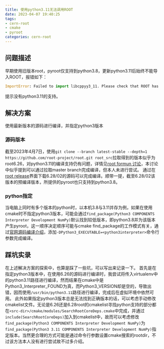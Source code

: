 ```yaml
---
title: 使用python3.11无法调用ROOT
date: 2023-04-07 19:40:25
tags:
- cern-root
- cmake
- pyroot
categories: cern-root
---
```

## 问题描述

早期使用旧版本root，pyroot仅支持到python3.8，更新python3.11后始终不能导入ROOT，报错如下：

```python
ImportError: Failed to import libcppyy3_11. Please check that ROOT has been built for Python 3.11
```

提示没有python3.11的支持。

## 解决方案

使用最新版本的源码进行编译，并指定python3版本

### 源码版本

截至2023年4月7日，使用`git clone --branch latest-stable --depth=1 https://github.com/root-project/root.git root_src`拉取得到的版本似乎为root6.26，对python3.11的编译支持仍有问题，详情见[root formun 讨论](https://root-forum.cern.ch/t/code-h-etc-have-been-moved-in-python-3-11/50895)，本讨论中似乎提到可以通过拉取master branch完成编译，但本人未进行尝试。
通过在[root release](https://root.cern/install/all_releases/)界面下载6.28/02的源码可以完成编译。顺带一提，截至6.28/02该版本的预编译版本，所提供的pyroot也只支持到python3.8。

### python指定

当电脑上同时有多个版本的python时，以本机3.8与3.11并存为例，如果在使用cmake时不指定python3版本，可能会通过`find_package(Python3 COMPONENTS Interpreter Development NumPy)`默认找到较低版本，即python3.8并为该版本产生pyroot，这一顺序决定顺序可能与cmake find_package的工作模式有关，通过[官网源码编译介绍](https://root.cern/install/build_from_source/#cmake--314)，添加`-DPython3_EXECUTABLE=<python3interpreter>`命令行参数完成编译。

## 踩坑实录

在上述解决方案的探索中，也算是踩了一些坑，可以写出来记录一下。
首先是在指定python3版本中，在使用6.26的源码进行编译时，我尝试将传入virtualenv中的python3.11路径进行编译，然而结果在cmake中是Python3_Interpreter_FOUND为真，而Python3_VERSION却是空的，导致出错，因而使用`/usr/bin/python3.11`路径进行编译，完成后在虚拟环境中依然可用。
此外如果指定python3版本总是无法找到正确版本的话，可以考虑手动修改cmakelist文件。无论是6.26还是6.28root的cmakelist寻找python支持的部分都在`<src-dir>/cmake/modules/SearchRootCoreDeps.cmake`中完成，并通过`include(SearchRootCoreDeps)`加入到cmakelist中，故而可以考虑修改`find_package(Python3 COMPONENTS Interpreter Development NumPy)`为`find_package(Python3 3.11 COMPONENTS Interpreter Development NumPy)`指定版本。当然更合理的方式可能是通过命令行参数设置cmake搜索的rootdir，不过该方法本人没有进行尝试故不过多介绍。
